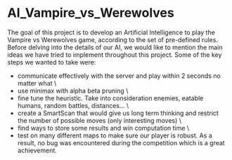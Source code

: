 # AI_Vampire_vs_Werewolves

The goal of this project is to develop an Artificial Intelligence to play the Vampire vs Werewolves game, according to the set of pre-defined rules. Before delving into the details of our AI, we would like to mention the main ideas we have tried to implement throughout this project. Some of the key steps we wanted to take were:

- communicate effectively with the server and play within 2 seconds no matter what \
- use minimax with alpha beta pruning \
- fine tune the heuristic. Take into consideration enemies, eatable humans, random battles, distances... \
- create a SmartScan that would give us long term thinking and restrict the number of possible moves (only interesting moves) \
- find ways to store some results and win computation time \
- test on many different maps to make sure our player is robust. As a result, no bug was encountered during the competition which is a great achievement.
